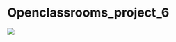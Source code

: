 # Openclassrooms_project_6

<img src="[https://c.tenor.com/ILO0FIwPYrMAAAAC/the-matrix-choose.gif](https://github.com/Pierreantoine-p/Openclassrooms_project_6/blob/develop/src/main/resources/Structure/StructureBdd.png)https://github.com/Pierreantoine-p/Openclassrooms_project_6/blob/develop/src/main/resources/Structure/StructureBdd.png)https://github.com/Pierreantoine-p/Openclassrooms_project_6/blob/develop/src/main/resources/Structure/StructureBdd.png)https://github.com/Pierreantoine-p/Openclassrooms_project_6/blob/develop/src/main/resources/Structure/StructureBdd.png" />
